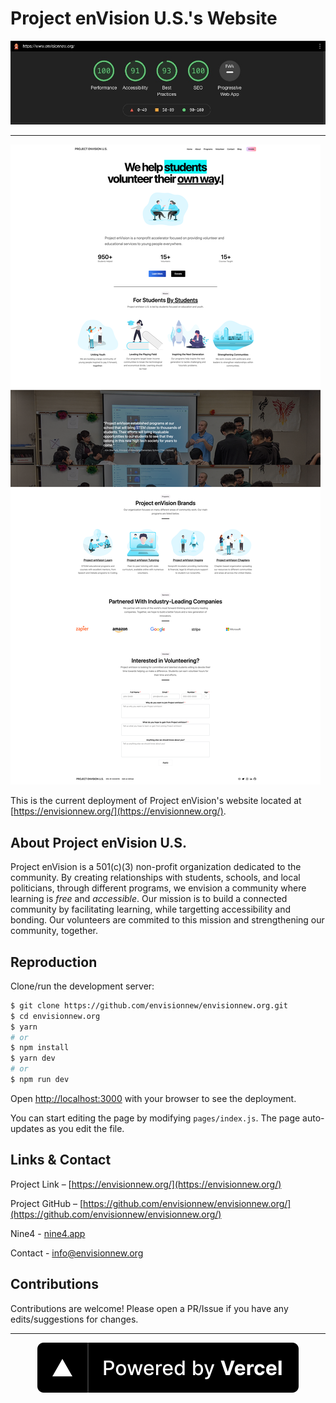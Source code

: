 # Project enVision U.S.'s Website

<img src="./screenshots/lighthouse.jpg" />

---

<img src="./screenshots/home.png" />

This is the current deployment of Project enVision's website located at [https://envisionnew.org/](https://envisionnew.org/).

## About Project enVision U.S.

Project enVision is a 501(c)(3) non-profit organization dedicated to the community. By creating relationships with students, schools, and local politicians, through different programs, we envision a community where learning is _free_ and _accessible_. Our mission is to build a connected community by facilitating learning, while targetting accessibility and bonding. Our volunteers are commited to this mission and strengthening our community, together.

## Reproduction

Clone/run the development server:

```bash
$ git clone https://github.com/envisionnew/envisionnew.org.git
$ cd envisionnew.org
$ yarn
# or
$ npm install
$ yarn dev
# or
$ npm run dev
```

Open [http://localhost:3000](http://localhost:3000) with your browser to see the deployment.

You can start editing the page by modifying `pages/index.js`. The page auto-updates as you edit the file.

## Links & Contact

Project Link – [https://envisionnew.org/](https://envisionnew.org/)

Project GitHub – [https://github.com/envisionnew/envisionnew.org/](https://github.com/envisionnew/envisionnew.org/)

Nine4 - [nine4.app](https://nine4.app/)

Contact - [info@envisionnew.org](mailto:info@envisionnew.org)

## Contributions

Contributions are welcome! Please open a PR/Issue if you have any edits/suggestions for changes.

---

<a href="https://vercel.com/?utm_source=envisionnew&utm_campaign=oss" align="center">
  <p href="" align="center">
    <img src="./screenshots/powered-by-vercel.svg" />
  </p>
</a>
